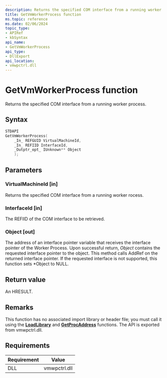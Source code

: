 ```yaml
---
description: Returns the specified COM interface from a running worker process.
title: GetVmWorkerProcess function
ms.topic: reference
ms.date: 02/06/2024
topic_type: 
- APIRef
- kbSyntax
api_name: 
- GetVmWorkerProcess
api_type: 
- DllExport
api_location: 
- vmwpctrl.dll
---
```


# GetVmWorkerProcess function

Returns the specified COM interface from a running worker process.

## Syntax


```C++
STDAPI
GetVmWorkerProcess(
    _In_ REFGUID VirtualMachineId,
    _In_ REFIID InterfaceId,
    _Outptr_opt_ IUnknown** Object
    );
```

## Parameters

### VirtualMachineId [in]

Returns the specified COM interface from a running worker rocess.

### InterfaceId [in]

The REFIID of the COM interface to be retrieved.

### Object [out]

The address of an interface pointer variable that receives the  interface pointer of the Worker Process. Upon successful return, *Object* contains the requested interface pointer to the object. This method calls AddRef on the returned interface pointer. If the requested interface is not supported, this function sets *Object to NULL.

## Return value

An HRESULT.

## Remarks

This function has no associated import library or header file; you must call it using the [**LoadLibrary**](/windows/desktop/api/libloaderapi/nf-libloaderapi-loadlibrarya) and [**GetProcAddress**](/windows/desktop/api/libloaderapi/nf-libloaderapi-getprocaddress) functions. The API is exported from vmwpctrl.dll.


## Requirements

| Requirement | Value |
|-----------------------------------|-------------------------------------------------------------------------------------------------------|
| DLL                   | vmwpctrl.dll              |




 
